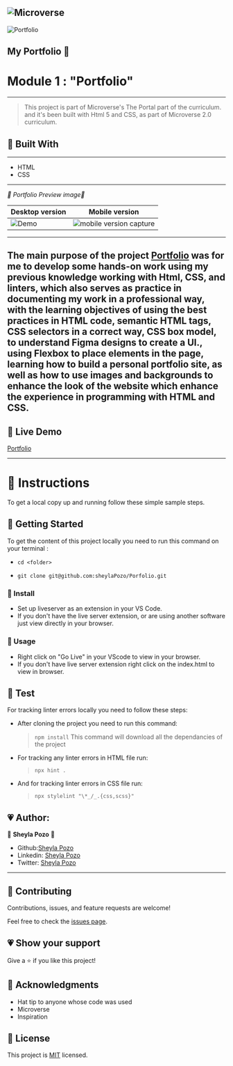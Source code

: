 ![Microverse](https://img.shields.io/badge/Microverse-blueviolet)
---
![Portfolio](https://img.shields.io/github/followers/sheylaPozo?style=social)

## My Portfolio 💖

# Module 1 : "Portfolio" 
---

> This project is part of Microverse's The Portal part of the curriculum. and it's been built with Html 5 and CSS, as part of Microverse 2.0 curriculum.

## 💖 Built With 

---

- HTML
- CSS

---

*💛 Portfolio Preview image💛*

Desktop version | Mobile version
-------------------- | ----------------------
![Demo](https://user-images.githubusercontent.com/54015740/122578337-6445fc00-d019-11eb-9b13-45c3d9967e72.png) | ![mobile version capture](https://user-images.githubusercontent.com/54015740/122890216-19720000-d309-11eb-872c-e502bb5a4c94.png)

---
The main purpose of the project [Portfolio](https://sheylapozo.github.io/Porfolio/) was for me to develop some hands-on work using my previous knowledge working with Html, CSS, and linters, which also serves as practice in documenting my work in a professional way, with the learning objectives of using the best practices in HTML code, semantic HTML tags, CSS selectors in a correct way, CSS box model, to understand Figma designs to create a UI., using Flexbox to place elements in the page, learning how to build a personal portfolio site, as well as how to use images and backgrounds to enhance the look of the website which enhance the experience in programming with HTML and CSS.
---

## 💖 Live Demo

[Portfolio](https://sheylapozo.github.io/Porfolio/) 

---

# 💖 Instructions

To get a local copy up and running follow these simple sample steps.

## 💖 Getting Started

To get the content of this project locally you need to run this command on your terminal :

 - ` cd <folder> `

- ` git clone git@github.com:sheylaPozo/Porfolio.git `

### 💖 Install

- Set up liveserver as an extension in your VS Code.
- If you don't have the live server extension, or are using another software just view directly in your browser.

### 💖 Usage

- Right click on "Go Live" in your VScode to view in your browser.
- If you don't have live server extension right click on the index.html to view in browser.

## 💖 Test

For tracking linter errors locally you need to follow these steps:

- After cloning the project you need to run this command:

  > `npm install`
  > This command will download all the dependancies of the project

- For tracking any linter errors in HTML file run:

  > `npx hint .`

- And for tracking linter errors in CSS file run:
  > `npx stylelint "\*_/_.{css,scss}"`


## 💗 Author:

👤 **Sheyla Pozo** 💖


- Github:[Sheyla Pozo](https://github.com/sheylaPozo)
- Linkedin: [Sheyla Pozo](https://www.linkedin.com/in/sheypozo/)
- Twitter: [Sheyla Pozo](https://twitter.com/sheyPozo)

---

## 🤝 Contributing

Contributions, issues, and feature requests are welcome!


Feel free to check the [issues page](https://github.com/sheylaPozo/Porfolio/issues).


## 💗 Show your support

Give a ⭐️ if you like this project!

## 💖 Acknowledgments

- Hat tip to anyone whose code was used
- Microverse
- Inspiration

## 📝 License

This project is [MIT](./MIT.md) licensed.
